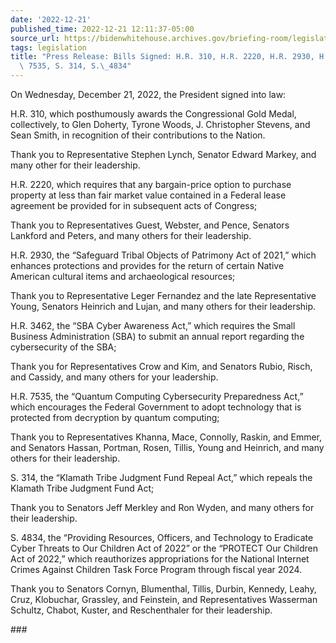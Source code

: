 ```yaml
---
date: '2022-12-21'
published_time: 2022-12-21 12:11:37-05:00
source_url: https://bidenwhitehouse.archives.gov/briefing-room/legislation/2022/12/21/press-release-bills-signed-h-r-310-h-r-2220-h-r-2930-h-r-3462-h-r-7535-s-314-s-4834/
tags: legislation
title: "Press Release: Bills Signed: H.R. 310, H.R. 2220, H.R. 2930, H.R. 3462, H.R.\
  \ 7535, S. 314, S.\_4834"
---
```

 
On Wednesday, December 21, 2022, the President signed into law:

H.R. 310, which posthumously awards the Congressional Gold Medal,
collectively, to Glen Doherty, Tyrone Woods, J. Christopher Stevens, and
Sean Smith, in recognition of their contributions to the Nation.  
  
Thank you to Representative Stephen Lynch, Senator Edward Markey, and
many other for their leadership.

H.R. 2220, which requires that any bargain-price option to purchase
property at less than fair market value contained in a Federal lease
agreement be provided for in subsequent acts of Congress;  
  
Thank you to Representatives Guest, Webster, and Pence, Senators
Lankford and Peters, and many others for their leadership.

H.R. 2930, the “Safeguard Tribal Objects of Patrimony Act of 2021,”
which enhances protections and provides for the return of certain Native
American cultural items and archaeological resources;  
  
Thank you to Representative Leger Fernandez and the late Representative
Young, Senators Heinrich and Lujan, and many others for their
leadership.

H.R. 3462, the “SBA Cyber Awareness Act,” which requires the Small
Business Administration (SBA) to submit an annual report regarding the
cybersecurity of the SBA;  
  
Thank you for Representatives Crow and Kim, and Senators Rubio, Risch,
and Cassidy, and many others for your leadership.

H.R. 7535, the “Quantum Computing Cybersecurity Preparedness Act,” which
encourages the Federal Government to adopt technology that is protected
from decryption by quantum computing;  
  
Thank you to Representatives Khanna, Mace, Connolly, Raskin, and Emmer,
and Senators Hassan, Portman, Rosen, Tillis, Young and Heinrich, and
many others for their leadership.

S. 314, the “Klamath Tribe Judgment Fund Repeal Act,” which repeals the
Klamath Tribe Judgment Fund Act;

Thank you to Senators Jeff Merkley and Ron Wyden, and many others for
their leadership.

S. 4834, the “Providing Resources, Officers, and Technology to Eradicate
Cyber Threats to Our Children Act of 2022” or the “PROTECT Our Children
Act of 2022,” which reauthorizes appropriations for the National
Internet Crimes Against Children Task Force Program through fiscal year
2024.  
  
Thank you to Senators Cornyn, Blumenthal, Tillis, Durbin, Kennedy,
Leahy, Cruz, Klobuchar, Grassley, and Feinstein, and Representatives
Wasserman Schultz, Chabot, Kuster, and Reschenthaler for their
leadership.

\###
